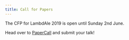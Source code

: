 ```yaml
---
title: Call for Papers
---
```


The CFP for LambdAle 2019 is open until Sunday 2nd June.

Head over to [PaperCall](https://www.papercall.io/lambdale-2019) and submit your
talk!
